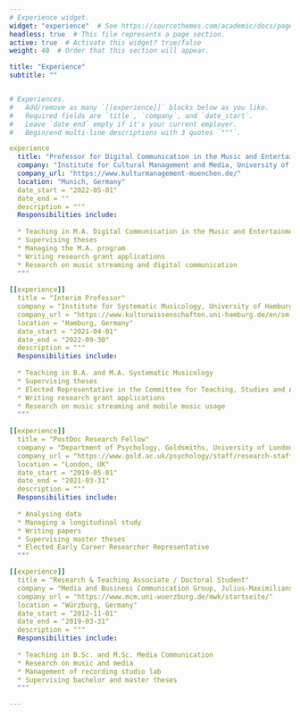 ```yaml
---
# Experience widget.
widget: "experience"  # See https://sourcethemes.com/academic/docs/page-builder/
headless: true  # This file represents a page section.
active: true  # Activate this widget? true/false
weight: 40  # Order that this section will appear.

title: "Experience"
subtitle: ""


# Experiences.
#   Add/remove as many `[[experience]]` blocks below as you like.
#   Required fields are `title`, `company`, and `date_start`.
#   Leave `date_end` empty if it's your current employer.
#   Begin/end multi-line descriptions with 3 quotes `"""`.

experience
  title: "Professor for Digital Communication in the Music and Entertainment Industries"
  company: "Institute for Cultural Management and Media, University of Music and Theatre Munich"
  company_url: "https://www.kulturmanagement-muenchen.de/"
  location: "Munich, Germany"
  date_start = "2022-05-01"
  date_end = ""
  description = """
  Responsibilities include:
  
  * Teaching in M.A. Digital Communication in the Music and Entertainment Industries
  * Supervising theses
  * Managing the M.A. program
  * Writing research grant applications
  * Research on music streaming and digital communication
  """
  
[[experience]]
  title = "Interim Professor"
  company = "Institute for Systematic Musicology, University of Hamburg"
  company_url = "https://www.kulturwissenschaften.uni-hamburg.de/en/sm.html"
  location = "Hamburg, Germany"
  date_start = "2021-04-01"
  date_end = "2022-09-30"
  description = """
  Responsibilities include:
  
  * Teaching in B.A. and M.A. Systematic Musicology
  * Supervising theses
  * Elected Representative in the Committee for Teaching, Studies and Academic Reform
  * Writing research grant applications
  * Research on music streaming and mobile music usage
  """
  
[[experience]]
  title = "PostDoc Research Fellow"
  company = "Department of Psychology, Goldsmiths, University of London"
  company_url = "https://www.gold.ac.uk/psychology/staff/research-staff/"
  location = "London, UK"
  date_start = "2019-05-01"
  date_end = "2021-03-31"
  description = """
  Responsibilities include:
  
  * Analysing data
  * Managing a longitudinal study
  * Writing papers
  * Supervising master theses
  * Elected Early Career Researcher Representative
  """

[[experience]]
  title = "Research & Teaching Associate / Doctoral Student"
  company = "Media and Business Communication Group, Julius-Maximilians-University Würzburg"
  company_url = "https://www.mcm.uni-wuerzburg.de/mwk/startseite/"
  location = "Würzburg, Germany"
  date_start = "2012-11-01"
  date_end = "2019-03-31"
  description = """
  Responsibilities include:
  
  * Teaching in B.Sc. and M.Sc. Media Communication
  * Research on music and media
  * Management of recording studio lab
  * Supervising bachelor and master theses
  """

---
```

